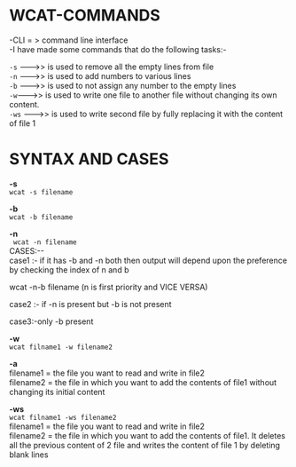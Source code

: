 # WCAT-COMMANDS  
-CLI = > command line interface   
-I have made some commands that do the following tasks:-  

<code>-s</code> --->> is used to remove all the empty lines from file   
<code>-n</code> --->> is used to add numbers to various lines   
<code>-b</code> --->> is used to not assign any number to the empty lines   
<code>-w</code>--->> is used to write one file to another file without changing its own content.  
<code>-ws</code> --->> is used to write second file by fully replacing it with the content of file 1   


# **SYNTAX AND CASES**  
<b>-s</b>      
<code>wcat -s filename</code>      
  
<b>-b</b>  
<code>wcat -b filename</code>     

<b>-n</b>  
<code> wcat -n filename</code>     
CASES:--  
case1 :- if  it has -b and -n both then output will depend upon the preference by checking the index of n and b   
   
wcat -n-b filename (n is first priority and VICE VERSA)  
   
case2 :- if -n is present but -b is not present  
  
case3:-only -b present  
  
<b>-w</b>  
<code>wcat filname1 -w filename2</code>    

<b>-a</b>  
filename1 = the file you want to read and write in file2  
filename2 = the file in which you want to add the contents of file1 without changing its initial content   
  
<b>-ws</b>    
<code>wcat filname1 -ws filename2 </code>     
filename1 = the file you want to read and write in file2   
filename2 = the file in which you want to add the contents of file1. It deletes all the previous content of 2 file and writes the content of file 1 by deleting blank lines 
